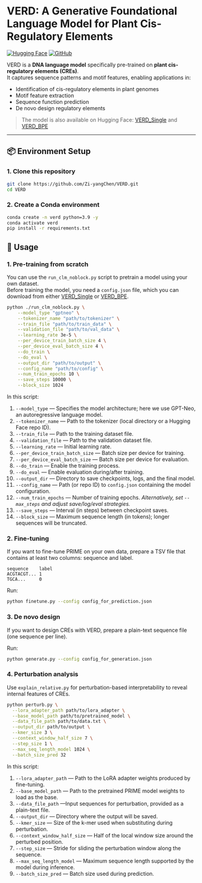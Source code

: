 # VERD: A Generative Foundational Language Model for Plant Cis-Regulatory Elements 

[![Hugging Face](https://img.shields.io/badge/HuggingFace-Model-yellow)](https://huggingface.co/Zi-yangChen/PRIME_Single)
[![GitHub](https://img.shields.io/badge/GitHub-Repo-blue)](https://github.com/Zi-yangChen/PRIME)

VERD is a **DNA language model** specifically pre-trained on **plant cis-regulatory elements (CREs)**.  
It captures sequence patterns and motif features, enabling applications in:
- Identification of cis-regulatory elements in plant genomes
- Motif feature extraction
- Sequence function prediction
- De novo design regulatory elements

> The model is also available on Hugging Face: [VERD_Single](https://huggingface.co/Zi-yangChen/PRIME_Single) and [VERD_BPE](https://huggingface.co/Zi-yangChen/PRIME_BPE)

---

## 📦 Environment Setup

### 1. Clone this repository
```bash
git clone https://github.com/Zi-yangChen/VERD.git
cd VERD
```

### 2. Create a Conda environment
```bash
conda create -n verd python=3.9 -y
conda activate verd
pip install -r requirements.txt
```

## 🚀 Usage

### 1. Pre-training from scratch
You can use the `run_clm_noblock.py` script to pretrain a model using your own dataset.  
Before training the model, you need a `config.json` file, which you can download from either [VERD_Single](https://huggingface.co/Zi-yangChen/PRIME_Single) or [VERD_BPE](https://huggingface.co/Zi-yangChen/PRIME_BPE).

```bash
python ./run_clm_noblock.py \
    --model_type "gptneo" \
    --tokenizer_name "path/to/tokenizer" \
    --train_file "path/to/train_data" \
    --validation_file "path/to/val_data" \
    --learning_rate 3e-5 \
    --per_device_train_batch_size 4 \
    --per_device_eval_batch_size 4 \
    --do_train \
    --do_eval \
    --output_dir "path/to/output" \
    --config_name "path/to/config" \
    --num_train_epochs 10 \
    --save_steps 10000 \
    --block_size 1024
```

In this script:  
1. `--model_type` — Specifies the model architecture; here we use GPT-Neo, an autoregressive language model.
2. `--tokenizer_name` — Path to the tokenizer (local directory or a Hugging Face repo ID).
3. `--train_file` — Path to the training dataset file.
4. `--validation_file` — Path to the validation dataset file.
5. `--learning_rate` — Initial learning rate.
6. `--per_device_train_batch_size` — Batch size per device for training.
7. `--per_device_eval_batch_size` — Batch size per device for evaluation.
8. `--do_train` — Enable the training process.
9. `--do_eval` — Enable evaluation during/after training.
10. `--output_dir` — Directory to save checkpoints, logs, and the final model.
11. `--config_name` — Path (or repo ID) to `config.json` containing the model configuration.
12. `--num_train_epochs` — Number of training epochs. *Alternatively, set `--max_steps` and adjust save/log/eval strategies.*
13. `--save_steps` — Interval (in steps) between checkpoint saves.
14. `--block_size` — Maximum sequence length (in tokens); longer sequences will be truncated.

### 2. Fine-tuning

If you want to fine-tune PRIME on your own data, prepare a TSV file that contains at least two columns: sequence and label.

```text
sequence    label
ACGTACGT... 1
TGCA...     0
```

Run:

```bash
python finetune.py --config config_for_prediction.json
```


### 3. De novo design

If you want to design CREs with VERD, prepare a plain-text sequence file (one sequence per line).

Run:

```bash
python generate.py --config config_for_generation.json
```


### 4. Perturbation analysis

Use `explain_relative.py` for perturbation-based interpretability to reveal internal features of CREs.

```bash
python perturb.py \
  --lora_adapter_path path/to/lora_adapter \
  --base_model_path path/to/pretrained_model \
  --data_file_path path/to/data.txt \
  --output_dir path/to/output \
  --kmer_size 3 \
  --context_window_half_size 7 \
  --step_size 1 \
  --max_seq_length_model 1024 \
  --batch_size_pred 32
```
In this script:  
1. `--lora_adapter_path` — Path to the LoRA adapter weights produced by fine-tuning.
2. `--base_model_path` — Path to the pretrained PRIME model weights to load as the base.
3. `--data_file_path` —Input sequences for perturbation, provided as a plain-text file.
4. `--output_dir` — Directory where the output will be saved.
5. `--kmer_size` — Size of the k-mer used when substituting during perturbation.
6. `--context_window_half_size` — Half of the local window size around the perturbed position.
7. `--step_size` — Stride for sliding the perturbation window along the sequence.
8. `--max_seq_length_model` — Maximum sequence length supported by the model during inference.
9. `--batch_size_pred` — Batch size used during prediction.


